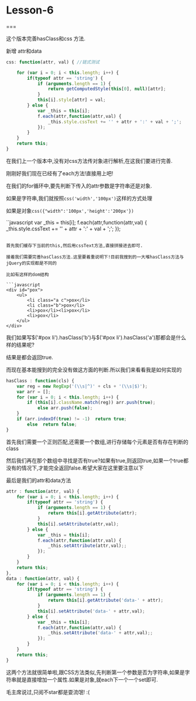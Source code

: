 # Lesson-6

===

这个版本完善hasClass和css 方法.

新增 attr和data

```javascript
css: function(attr, val) { //链式测试

    for (var i = 0; i < this.length; i++) {
        if(typeof attr == 'string') {
            if (arguments.length == 1) {
                return getComputedStyle(this[0], null)[attr];
            }
            this[i].style[attr] = val;
        } else {
            var _this = this[i];
            f.each(attr,function(attr,val) {
                _this.style.cssText += '' + attr + ':' + val + ';';
            });
        }
    }
    return this;
}
``` 

在我们上一个版本中,没有对css方法传对象进行解析,在这我们要进行完善.

刚刚好我们现在已经有了each方法!直接用上吧!

在我们的for循环中,要先判断下传入的attr参数是字符串还是对象.

如果是字符串,我们就按照`css('width','100px')`这样的方式处理

如果是对象`css({"width":'100px','height':'200px'})`

``javascript
var _this = this[i];
f.each(attr,function(attr,val) {
    _this.style.cssText += '' + attr + ':' + val + ';';
});
```

首先我们缓存下当前的this,然后用cssText方法,直接拼接进去即可.

接着我们需要完善hasClass方法.这里要着重说明下!目前我搜到的一大堆hasClass方法与jQuery的实现都是不同的

比如有这样的dom结构

```javascript
<div id="pox">
    <ul>
        <li class="a c">pox</li>
        <li class="b">pox</li>
        <li>pox</li><li>pox</li>
        <li>pox</li>
    </ul>
</div>
```

我们如果写$('#pox li').hasClass('b')与$('#pox li').hasClass('a')那都会是什么样的结果呢?

结果是都会返回true.

而现在基本能搜到的完全没有做这方面的判断.所以我们来看看我是如何实现的

```javascript
hasClass : function(cls) {
    var reg = new RegExp('(\\s|^)' + cls + '(\\s|$)');
    var arr = [];
    for (var i = 0; i < this.length; i++) {
        if (this[i].className.match(reg)) arr.push(true);
            else arr.push(false);
    }
    if (arr.indexOf(true) != -1)  return true;
        else  return false;
}
```

首先我们需要一个正则匹配,还需要一个数组,进行存储每个元素是否有存在判断的class

然后我们再在那个数组中寻找是否有true?如果有true,则返回true,如果一个true都没有的情况下,才能完全返回false.希望大家在这里要注意以下

最后是我们的attr和data方法
```javascript
attr : function(attr, val) {
    for (var i = 0; i < this.length; i++) {
        if(typeof attr == 'string') {
            if (arguments.length == 1) {
                return this[i].getAttribute(attr);
            }
            this[i].setAttribute(attr,val);
        } else {
            var _this = this[i];
            f.each(attr,function(attr,val) {
                _this.setAttribute(attr,val);;
            });
        }
    }
    return this;
},
data : function(attr, val) {
    for (var i = 0; i < this.length; i++) {
        if(typeof attr == 'string') {
            if (arguments.length == 1) {
                return this[i].getAttribute('data-' + attr);
            }
            this[i].setAttribute('data-' + attr,val);
        } else {
            var _this = this[i];
            f.each(attr,function(attr,val) {
                _this.setAttribute('data-' + attr,val);;
            });
        }
    }
    return this;
}
```

这两个方法就很简单啦,跟CSS方法类似,先判断第一个参数是否为字符串,如果是字符串就是直接增加一个属性.如果是对象,就each下一个一个set即可.

毛主席说过,只阅不star都是耍流氓! :(